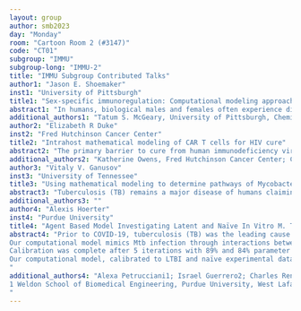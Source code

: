 ```yaml
---
layout: group
author: smb2023
day: "Monday"
room: "Cartoon Room 2 (#3147)"
code: "CT01"
subgroup: "IMMU"
subgroup-long: "IMMU-2"
title: "IMMU Subgroup Contributed Talks"
author1: "Jason E. Shoemaker"
inst1: "University of Pittsburgh"
title1: "Sex-specific immunoregulation: Computational modeling approaches to determine why biological females may experience greater inflammation during influenza infection"
abstract1: "In humans, biological males and females often experience different outcomes during respiratory infections. Here, we are referring to differences in biological sex (XX and XY) and not gender, which includes behaviors and activities that are determined by society or culture in humans. During the 2009 H1N1 influenza pandemic, adult females were at greater risk than their male, age-matched counterparts for hospitalization and death. Many factors may determine sex-specific outcomes, but there is considerable evidence that sex-specific immune regulation is a key driver of enhanced disease pathology. Severe influenza infections are characterized with aggressive inflammatory responses, and studies show that male and female inflammatory responses differ when infected with a common virus. Yet, it remains unknown how the inflammatory differences emerge. In complex systems, a change in a single component’s behavior impacts the temporal response of other system components. Computational modeling is a powerful tool for determining how changes in the behavior of immune system components lead to changes in the overall system response, and computational modeling can consider multiple hypotheses on how sex-specific immune responses emerge. Our research team develops knowledge-based, mechanistic models of the lung immune system and then employs state-of-the-art optimization and Bayesian inference approaches to rigorously determine how the lung immune system is differently regulated between cohorts. These models can be constructed to consider several factors impacting sex-specific regulation simultaneously, including the effects of hormones and sex chromosome dependent gene regulation. Here, we will discuss our most recent effort where we constructed a computational model of the mouse lung innate immune system and used computational models to determine how the immune system is differently regulated in male and female mice infected with a pandemic H1N1 virus. Our results suggest that not only do the rates of key immune processes, particularly those associated with interferon induction, have to be different between males and females, but that the effectiveness of therapeutic intervention using anti-inflammatory compounds is also sex-specific. The model is now being expanded to include additional immune components and we are currently developing strategies for incorporating hormone regulation."
additional_authors1: "Tatum S. McGeary, University of Pittsburgh, Chemical Engineering"
author2: "Elizabeth R Duke"
inst2: "Fred Hutchinson Cancer Center"
title2: "Intrahost mathematical modeling of CAR T cells for HIV cure"
abstract2: "The primary barrier to cure from human immunodeficiency virus (HIV) is a reservoir of long-lived, latently infected CD4+ T cells. This reservoir causes viral rebound when people with HIV stop taking daily antiretroviral therapy (ART). One approach to reducing viral rebound is to use T cells with HIV-specific chimeric antigen receptors (CAR T cells) to target and destroy reservoir cells after they activate. In a pilot study, four rhesus macaques (n = 4) infected with Simian-HIV (SHIV) were given a single infusion of CAR T cells during ART to induce post-rebound control after ART was interrupted. Macaques that received CAR T cells had a lower viral peak after analytical treatment interruption (ATI) than before compared to controls. To model this intervention, we first developed ordinary differential equations (ODE) to recapitulate viral loads during primary infection and post-ATI rebound in the control animals. Then, using viral parameter values from the control model, we fit candidate ODE models to plasma viral loads and the CD4+ and CD8+ CAR T cell measurements from SHIV-infected macaques that received CAR T cells. Using the best fitting version of the model, we found the parameter that modulates CAR T cell proliferation in response to SHIV correlated with significantly lower post-ATI viral peaks. We simulated the data-validated model for each macaque to find conditions in which the CAR T cell infusion achieved ART-free, SHIV remission. Although gene and cell therapy strategies for HIV cure are in the initial stages, mathematical modeling might accelerate the success of these approaches."
additional_authors2: "Katherine Owens, Fred Hutchinson Cancer Center; Chloe Bracis, Université Gernoble Alpes; Christopher W Peterson, Fred Hutchinson Cancer Center; Hans-Peter Kiem, Fred Hutchinson Cancer Center; Joshua T Schiffer, Fred Hutchinson Cancer Center; E Fabian Cardozo-Ojeda, Fred Hutchinson Cancer Center"
author3: "Vitaly V. Ganusov"
inst3: "University of Tennessee"
title3: "Using mathematical modeling to determine pathways of Mycobacterium tuberculosis dissemination in mice"
abstract3: "Tuberculosis (TB) remains a major disease of humans claiming lives of 1.6 millions in 2021. TB is caused by bacteria Mycobacterium tuberculosis (Mtb) that are transmitted by aerosol and initiate the infection in the lung. Over time, Mtb often disseminates from the initial infection site to other parts of the lung and in some cases, to extrapulmonary sites such as lymph nodes or spleen. In mice, infection with aerosolized Mtb also initially infects the lung but over time, Mtb is typically found in many extrapulmonary tissues such as lung-draining lymph nodes (LNs), spleen, or liver. The specific pathways of Mtb dissemination from the lung to other tissues, however, remain unclear. One study (Chackerian et al. 2002) measured dissemination of Mtb Erdman in two strains of mice (B6 and C3H) and suggested that Mtb first disseminates from the lung to the LNs and then to spleen and liver. We developed several alternative mathematical models describing how Mtb could disseminate from the lung to other tissues. Interestingly, we found that these data were insufficient to establish the Mtb dissemination pathway based on model fits; for example, the models in which Mtb spreads from the lung to LNs, and then from LNs for spleen/liver or from the lung to spleen/liver and then to LNs described the data with similar quality. However, the second model predicted extremely high rate of Mtb replication in the spleen/liver and high dissemination rate to the LNs; estimating these rates in future experiments may help falsify the model. The results were similar for two strains of mice (B6 and C3H). Interestingly, while Mtb causes stronger pathology in C3H mice, we also found that the rate of Mtb replication in the lung and other tissues were smaller in C3H mice than those in B6 mice. Our best models suggest that after lung infection, most Mtb (75% or more) exiting the lung disseminate to lung-draining LNs suggesting that control of Mtb replication in the LNs with an appropriate vaccine could be a strategy to prevent systemic dissemination of Mtb."
additional_authors3: ""
author4: "Alexis Hoerter"
inst4: "Purdue University"
title4: "Agent Based Model Investigating Latent and Naïve In Vitro M. Tuberculosis Infection Dynamics"
abstract4: "Prior to COVID-19, tuberculosis (TB) was the leading cause of death due to a single infectious agent – Mycobacterium tuberculosis (Mtb). The hallmark of Mtb infection is the formation of granulomas – unique microenvironments orchestrated by the immune response to contain Mtb and localize host-pathogen interactions. The host immune status is an important determinant in the formation of granulomas during Mtb infection. Approximately 90% of individuals infected with Mtb harbor granulomas that control bacterial spread, resulting in asymptomatic disease known as latent TB infection (LTBI). In vitro granuloma models have helped to understand granuloma development as they allow for highly controllable and high time-resolution investigations into granuloma formation. Specifically, an in vitro model that generates 3D granuloma-like structures through infection of human donor PBMCs with Mtb has shown that cells from LTBI donors better control Mtb growth compared to cells from naïve donors (those never exposed to Mtb before). But identifying mechanisms behind these differences is challenging, using experimental data alone. Here, we present a complementary approach using our agent-based model of these in vitro granulomas to help elucidate differences between LTBI and naïve host cell responses.
Our computational model mimics Mtb infection through interactions between virtual macrophages, CD4+ T cells and Mtb. Mechanisms include Mtb growth, macrophage phagocytosis resulting in Mtb death or macrophage infection, macrophage and T cell activation, T cell proliferation, and cytokine/chemokine diffusion and degradation. The model is implemented using Repast Simphony. The model has been calibrated to published data from LTBI and naïve donor cells. Model outputs are calibrated to fall within A) 0.5-1.5x the experimental intracellular bacterial fold change for 3, 4, 5, 7, and 8 days post infection, B) 0.6-1.8x the experimental total cell fold change at day 7 post infection, and C) day of first granuloma formation (day 3 or 4 post infection for LTBI and day 5 or 6 post infection for naïve). We used Latin Hypercube Sampling (LHS) along with the Alternating Density Subtraction (ADS) method to perform iterative calibrations to identify a robust parameter region in which at least 75% of our parameter sets passed our criteria. We calibrate parameters for both LTBI and naïve datasets in parallel after the first LHS-ADS calibration iteration. 
Calibration was complete after 5 iterations with 89% and 84% parameter sets passing our criteria for LTBI and naïve groups respectively. Results show that starting at Day 2 post infection, LTBI-like simulations had a significantly higher number of activated TB-specific CD4+ T cells than the naïve-like simulations. This early activation of CD4+ T cells corresponded with an early increase in the number of total activated macrophages and activated infected macrophages in the LTBI-like simulations. Macrophage activation in the naïve group seemed to lag by approximately 3 days behind the LTBI group. Interestingly, the total number of infected macrophages was lower in the LTBI simulations, but despite less total infected macrophages throughout the infection, LTBI-like simulations controlled bacteria better than the naïve-like simulations having both less intracellular and extracellular bacteria by Day 8. Parameters that may have contributed to the quick activation of TB-specific CD4+ T cells and infected macrophages in LTBI-like simulations include lower CD4+ T cell deactivation probability and lower cytokine thresholds for macrophage activation. 
Our computational model, calibrated to LTBI and naïve experimental data, shows that the quick activation of TB-specific CD4+ T cells in LTBI-like simulations results in early and sustained activation of infected macrophages that leads to more bacterial control in LTBI-like simulations compared to naïve-like simulations. Despite having less overall infected macrophages, having a greater percentage of activated infected macrophages means that LTBI-like simulations can control Mtb infection better than naïve-like simulations. 
"
additional_authors4: "Alexa Petrucciani1; Israel Guerrero2; Charles Renshaw2; Maria Montoya2; Eusondia Arnett2; Larry S. Schlesinger2; Elsje Pienaar1,3
1 Weldon School of Biomedical Engineering, Purdue University, West Lafayette, IN; 2 Texas Biomedical Research Institute, San Antonio, TX; 3 Regenstrief Center for Healthcare Engineering, Purdue University
"
---
```


